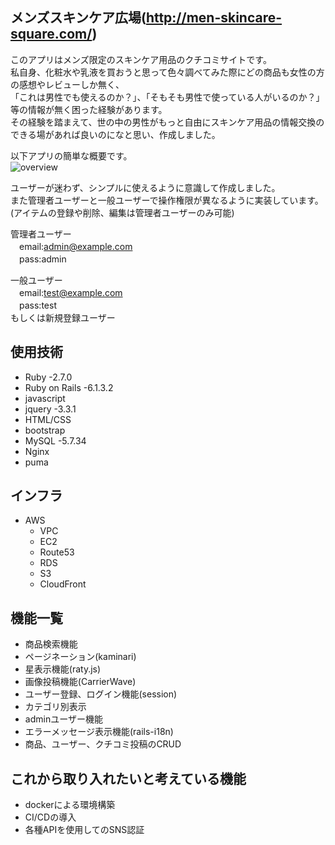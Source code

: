 
## メンズスキンケア広場(http://men-skincare-square.com/)

このアプリはメンズ限定のスキンケア用品のクチコミサイトです。  
私自身、化粧水や乳液を買おうと思って色々調べてみた際にどの商品も女性の方の感想やレビューしか無く、  
「これは男性でも使えるのか？」、「そもそも男性で使っている人がいるのか？」等の情報が無く困った経験があります。  
その経験を踏まえて、世の中の男性がもっと自由にスキンケア用品の情報交換のできる場があれば良いのになと思い、作成しました。  

以下アプリの簡単な概要です。  
![overview](https://user-images.githubusercontent.com/79210669/119690043-4fe06a80-be84-11eb-987e-d0a1d6a87b55.gif)


ユーザーが迷わず、シンプルに使えるように意識して作成しました。  
また管理者ユーザーと一般ユーザーで操作権限が異なるように実装しています。(アイテムの登録や削除、編集は管理者ユーザーのみ可能)

管理者ユーザー  
 　email:admin@example.com  
 　pass:admin
 
 一般ユーザー  
 　email:test@example.com  
 　pass:test  
   もしくは新規登録ユーザー


## 使用技術  
- Ruby -2.7.0  
- Ruby on Rails -6.1.3.2  
- javascript  
- jquery -3.3.1
- HTML/CSS
- bootstrap
- MySQL -5.7.34  
- Nginx  
- puma

## インフラ 
- AWS  
  - VPC  
  - EC2  
  - Route53   
  - RDS  
  - S3  
  - CloudFront  
  
  

## 機能一覧
- 商品検索機能  
- ページネーション(kaminari)  
- 星表示機能(raty.js)  
- 画像投稿機能(CarrierWave)  
- ユーザー登録、ログイン機能(session)  
- カテゴリ別表示  
- adminユーザー機能  
- エラーメッセージ表示機能(rails-i18n)  
- 商品、ユーザー、クチコミ投稿のCRUD  


## これから取り入れたいと考えている機能
- dockerによる環境構築
- CI/CDの導入
- 各種APIを使用してのSNS認証
